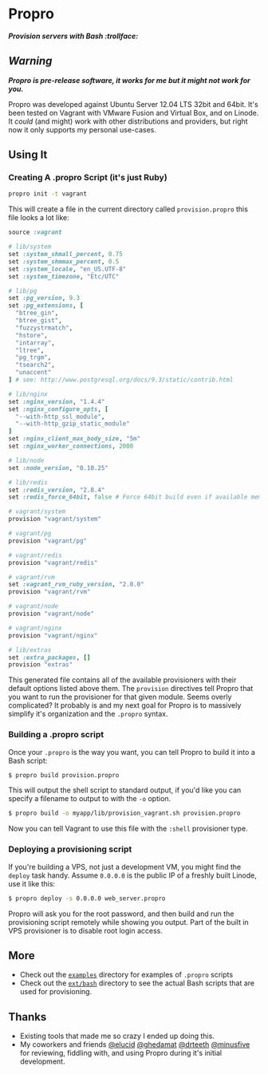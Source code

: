 # Propro

_**Provision servers with Bash :trollface:**_

## _Warning_

_**Propro is pre-release software, it works for me but it might not work for you.**_

Propro was developed against Ubuntu Server 12.04 LTS 32bit and 64bit. It's been
tested on Vagrant with VMware Fusion and Virtual Box, and on Linode. It _could_
(and might) work with other distributions and providers, but right now it only
supports my personal use-cases.

## Using It

### Creating A .propro Script (it's just Ruby)

```sh
propro init -t vagrant
```

This will create a file in the current directory called `provision.propro` this
file looks a lot like:

```ruby
source :vagrant

# lib/system
set :system_shmall_percent, 0.75
set :system_shmmax_percent, 0.5
set :system_locale, "en_US.UTF-8"
set :system_timezone, "Etc/UTC"

# lib/pg
set :pg_version, 9.3
set :pg_extensions, [
  "btree_gin",
  "btree_gist",
  "fuzzystrmatch",
  "hstore",
  "intarray",
  "ltree",
  "pg_trgm",
  "tsearch2",
  "unaccent"
] # see: http://www.postgresql.org/docs/9.3/static/contrib.html

# lib/nginx
set :nginx_version, "1.4.4"
set :nginx_configure_opts, [
  "--with-http_ssl_module",
  "--with-http_gzip_static_module"
]
set :nginx_client_max_body_size, "5m"
set :nginx_worker_connections, 2000

# lib/node
set :node_version, "0.10.25"

# lib/redis
set :redis_version, "2.8.4"
set :redis_force_64bit, false # Force 64bit build even if available memory is lte 4GiB

# vagrant/system
provision "vagrant/system"

# vagrant/pg
provision "vagrant/pg"

# vagrant/redis
provision "vagrant/redis"

# vagrant/rvm
set :vagrant_rvm_ruby_version, "2.0.0"
provision "vagrant/rvm"

# vagrant/node
provision "vagrant/node"

# vagrant/nginx
provision "vagrant/nginx"

# lib/extras
set :extra_packages, []
provision "extras"
```

This generated file contains all of the available provisioners with their
default options listed above them. The `provision` directives tell Propro that
you want to run the provisioner for that given module. Seems overly complicated?
It probably is and my next goal for Propro is to massively simplify it's
organization and the `.propro` syntax.

### Building a .propro script

Once your `.propro` is the way you want, you can tell Propro to build it into a
Bash script:

```sh
$ propro build provision.propro
```

This will output the shell script to standard output, if you'd like you can
specify a filename to output to with the `-o` option.

```sh
$ propro build -o myapp/lib/provision_vagrant.sh provision.propro
```

Now you can tell Vagrant to use this file with the `:shell` provisioner type.

### Deploying a provisioning script

If you're building a VPS, not just a development VM, you might find the `deploy`
task handy. Assume `0.0.0.0` is the public IP of a freshly built Linode, use
it like this:

```sh
$ propro deploy -s 0.0.0.0 web_server.propro
```

Propro will ask you for the root password, and then build and run the
provisioning script remotely while showing you output. Part of the built in
VPS provisioner is to disable root login access.

## More

- Check out the [`examples`](/examples) directory for examples of `.propro`
  scripts
- Check out the [`ext/bash`](/ext/bash) directory to see the actual Bash scripts
  that are used for provisioning.

## Thanks

- Existing tools that made me so crazy I ended up doing this.
- My coworkers and friends [@elucid](https://github.com/elucid) [@ghedamat](https://github.com/ghedamat) [@drteeth](https://github.com/drteeth) [@minusfive](https://github.com/minusfive) for reviewing, fiddling with, and using Propro during it's initial development.
